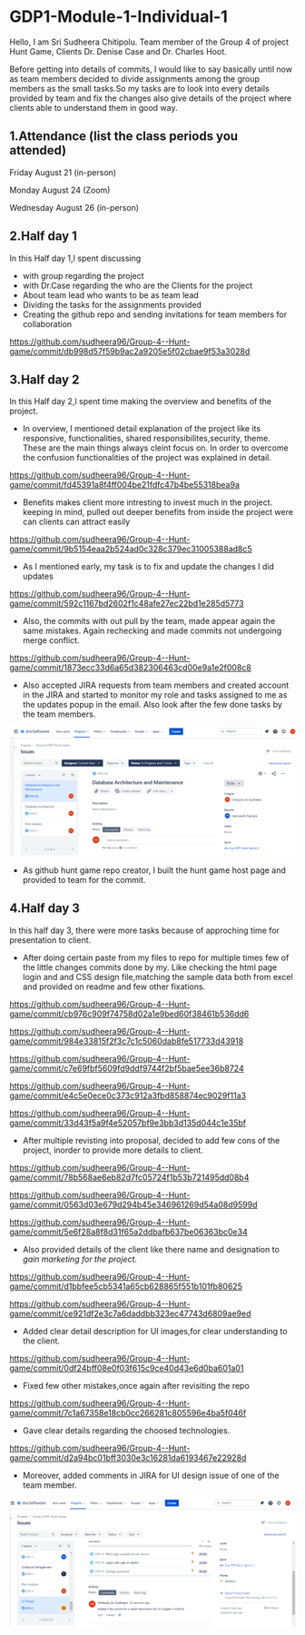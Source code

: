 # GDP1-Module-1-Individual-1

Hello, I am Sri Sudheera Chitipolu. Team member of the Group 4 of project Hunt Game, Clients Dr. Denise Case and Dr. Charles Hoot.

Before getting into details of commits, I would like to say basically until now as team members decided to divide assignments among the group members as the small tasks.So my tasks are to look into every details provided by team and fix the changes also give details of the project where clients able to understand them in good way.

## 1.Attendance (list the class periods you attended)

Friday August 21 (in-person)

Monday August 24 (Zoom)

Wednesday August 26 (in-person)

## 2.Half day 1

In this Half day 1,I spent discussing
- with group regarding the project
- with Dr.Case regarding the who are the Clients for the project
- About team lead who wants to be as team lead
- Dividing the tasks for the assignments provided 
- Creating the github repo and sending invitations for team members for collaboration

 https://github.com/sudheera96/Group-4--Hunt-game/commit/db998d57f59b9ac2a9205e5f02cbae9f53a3028d
 
## 3.Half day 2

In this Half day 2,I spent time making the overview and benefits of the project.

* In overview, I mentioned detail explanation of the project like its responsive, functionalities, shared responsibilites,security, theme. These are the main things always cleint focus on. In order to overcome the confusion functionalities of the project was explained in detail.

https://github.com/sudheera96/Group-4--Hunt-game/commit/fd45391a8f4ff004be21fdfc47b4be55318bea9a

* Benefits makes client more intresting to invest much in the project. keeping in mind, pulled out deeper benefits from inside the project were can clients can attract easily
 
 https://github.com/sudheera96/Group-4--Hunt-game/commit/9b5154eaa2b524ad0c328c379ec31005388ad8c5
 
 * As I mentioned early, my task is to fix and update the changes I did updates
 
 https://github.com/sudheera96/Group-4--Hunt-game/commit/592c1167bd2602f1c48afe27ec22bd1e285d5773
 
* Also, the commits with out pull by the team, made appear again the same mistakes. Again rechecking and made commits not undergoing merge conflict.
 
 https://github.com/sudheera96/Group-4--Hunt-game/commit/1873ecc33d6a65d382306463cd00e9a1e2f008c8
 
* Also accepted JIRA requests from team members and created account in the JIRA and started to monitor my role and tasks assigned to me as the updates popup in the email. Also look after the few done tasks by the team members.

![tasks](https://raw.githubusercontent.com/sudheera96/GDP1-Module-1-Individual-1/master/Screenshot%20(118).png)

* As github hunt game repo creator, I built the hunt game host page and provided to team for the commit.

## 4.Half day 3

In this half day 3, there were more tasks because of approching time for presentation to client.

* After doing certain paste from my files to repo for multiple times few of the little changes commits done by my. Like checking the html page login and and CSS design file,matching the sample data both from excel and provided on readme and few other fixations.

https://github.com/sudheera96/Group-4--Hunt-game/commit/cb976c909f74758d02a1e9bed60f38461b536dd6

https://github.com/sudheera96/Group-4--Hunt-game/commit/984e33815f2f3c7c1c5060dab8fe517733d43918

https://github.com/sudheera96/Group-4--Hunt-game/commit/c7e69fbf5609fd9ddf9744f2bf5bae5ee36b8724

https://github.com/sudheera96/Group-4--Hunt-game/commit/e4c5e0ece0c373c912a3fbd858874ec9029f11a3

https://github.com/sudheera96/Group-4--Hunt-game/commit/33d43f5a9f4e52057bf9e3bb3d135d044c1e35bf

* After multiple revisting into proposal, decided to add few cons of the project, inorder to provide more details to client.

https://github.com/sudheera96/Group-4--Hunt-game/commit/78b568ae6eb82d7fc05724f1b53b721495dd08b4

https://github.com/sudheera96/Group-4--Hunt-game/commit/0563d03e679d294b45e346961269d54a08d9599d

https://github.com/sudheera96/Group-4--Hunt-game/commit/5e6f28a8f8d31f65a2ddbafb637be06363bc0e34

* Also provided details of the client like there name and designation to _gain marketing for the project._

https://github.com/sudheera96/Group-4--Hunt-game/commit/d1bbfee5cb5341a65cb628865f551b101fb80625

https://github.com/sudheera96/Group-4--Hunt-game/commit/ce921df2e3c7a6daddbb323ec47743d6809ae9ed

* Added clear detail description for UI images,for clear understanding to the client.

https://github.com/sudheera96/Group-4--Hunt-game/commit/0df24bff08e0f03f615c9ce40d43e6d0ba601a01

* Fixed few other mistakes,once again after revisiting the repo

https://github.com/sudheera96/Group-4--Hunt-game/commit/7c1a67358e18cb0cc266281c805596e4ba5f046f

* Gave clear details regarding the choosed technologies.

https://github.com/sudheera96/Group-4--Hunt-game/commit/d2a94bc01bff3030e3c16281da6193467e22928d

* Moreover, added comments in JIRA for UI design issue of one of the team member.

![JIRA](https://raw.githubusercontent.com/sudheera96/GDP1-Module-1-Individual-1/master/Screenshot%20(117).png)











 
 
 
 







